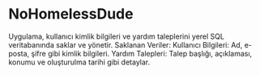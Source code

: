 # NoHomelessDude
Uygulama, kullanıcı kimlik bilgileri ve yardım taleplerini yerel SQL veritabanında saklar ve yönetir.
Saklanan Veriler:
Kullanıcı Bilgileri: Ad, e-posta, şifre gibi kimlik bilgileri.
Yardım Talepleri: Talep başlığı, açıklaması, konumu ve oluşturulma tarihi gibi detaylar.
